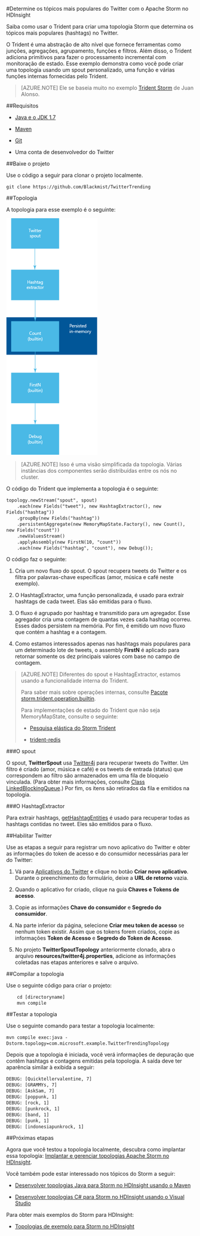 <properties
   pageTitle="Tópicos mais populares do Twitter com Apache Storm no HDInsight | Microsoft Azure"
   description="Saiba como usar o Trident para criar uma topologia Apache Storm que determina os tópicos mais populares do Twitter com base em hashtags."
   services="hdinsight"
   documentationCenter=""
   authors="Blackmist"
   manager="jhubbard"
   editor="cgronlun"
	tags="azure-portal"/>

<tags
   ms.service="hdinsight"
   ms.devlang="java"
   ms.topic="article"
   ms.tgt_pltfrm="na"
   ms.workload="big-data"
   ms.date="09/27/2016"
   ms.author="larryfr"/>

#Determine os tópicos mais populares do Twitter com o Apache Storm no HDInsight

Saiba como usar o Trident para criar uma topologia Storm que determina os tópicos mais populares (hashtags) no Twitter.

O Trident é uma abstração de alto nível que fornece ferramentas como junções, agregações, agrupamento, funções e filtros. Além disso, o Trident adiciona primitivos para fazer o processamento incremental com monitoração de estado. Esse exemplo demonstra como você pode criar uma topologia usando um spout personalizado, uma função e várias funções internas fornecidas pelo Trident.

> [AZURE.NOTE] Ele se baseia muito no exemplo [Trident Storm](https://github.com/jalonsoramos/trident-storm) de Juan Alonso.

##Requisitos

* <a href="http://www.oracle.com/technetwork/java/javase/downloads/index.html" target="_blank">Java e o JDK 1.7</a>

* <a href="http://maven.apache.org/what-is-maven.html" target="_blank">Maven</a>

* <a href="http://git-scm.com/" target="_blank">Git</a>

* Uma conta de desenvolvedor do Twitter

##Baixe o projeto

Use o código a seguir para clonar o projeto localmente.

	git clone https://github.com/Blackmist/TwitterTrending

##Topologia

A topologia para esse exemplo é o seguinte:

![topologia](./media/hdinsight-storm-twitter-trending/trident.png)

> [AZURE.NOTE] Isso é uma visão simplificada da topologia. Várias instâncias dos componentes serão distribuídas entre os nós no cluster.

O código do Trident que implementa a topologia é o seguinte:

	topology.newStream("spout", spout)
	    .each(new Fields("tweet"), new HashtagExtractor(), new Fields("hashtag"))
	    .groupBy(new Fields("hashtag"))
	    .persistentAggregate(new MemoryMapState.Factory(), new Count(), new Fields("count"))
	    .newValuesStream()
	    .applyAssembly(new FirstN(10, "count"))
		.each(new Fields("hashtag", "count"), new Debug());

O código faz o seguinte:

1. Cria um novo fluxo do spout. O spout recupera tweets do Twitter e os filtra por palavras-chave específicas (amor, música e café neste exemplo).

2. O HashtagExtractor, uma função personalizada, é usado para extrair hashtags de cada tweet. Elas são emitidas para o fluxo.

3. O fluxo é agrupado por hashtag e transmitido para um agregador. Esse agregador cria uma contagem de quantas vezes cada hashtag ocorreu. Esses dados persistem na memória. Por fim, é emitido um novo fluxo que contém a hashtag e a contagem.

4. Como estamos interessados apenas nas hashtags mais populares para um determinado lote de tweets, o assembly **FirstN** é aplicado para retornar somente os dez principais valores com base no campo de contagem.

> [AZURE.NOTE] Diferentes do spout e HashtagExtractor, estamos usando a funcionalidade interna do Trident.
>
> Para saber mais sobre operações internas, consulte <a href="https://storm.apache.org/apidocs/storm/trident/operation/builtin/package-summary.html" target="_blank">Pacote storm.trident.operation.builtin</a>.
>
> Para implementações de estado do Trident que não seja MemoryMapState, consulte o seguinte:
>
> * <a href="https://github.com/fhussonnois/storm-trident-elasticsearch" target="_blank">Pesquisa elástica do Storm Trident</a>
>
> * <a href="https://github.com/kstyrc/trident-redis" target="_blank">trident-redis</a>

###O spout

O spout, **TwitterSpout** usa <a href="http://twitter4j.org/en/" target="_blank">Twitter4j</a> para recuperar tweets do Twitter. Um filtro é criado (amor, música e café) e os tweets de entrada (status) que correspondem ao filtro são armazenados em uma fila de bloqueio vinculada. (Para obter mais informações, consulte <a href="http://docs.oracle.com/javase/7/docs/api/java/util/concurrent/LinkedBlockingQueue.html" target="_blank">Class LinkedBlockingQueue</a>.) Por fim, os itens são retirados da fila e emitidos na topologia.

###O HashtagExtractor

Para extrair hashtags, <a href="http://twitter4j.org/javadoc/twitter4j/EntitySupport.html#getHashtagEntities--" target="_blank">getHashtagEntities</a> é usado para recuperar todas as hashtags contidas no tweet. Eles são emitidos para o fluxo.

##Habilitar Twitter

Use as etapas a seguir para registrar um novo aplicativo do Twitter e obter as informações do token de acesso e do consumidor necessárias para ler do Twitter:

1. Vá para <a href="https://apps.twitter.com" target="_blank">Aplicativos do Twitter</a> e clique no botão **Criar novo aplicativo**. Durante o preenchimento do formulário, deixe a **URL de retorno** vazia.

2. Quando o aplicativo for criado, clique na guia **Chaves e Tokens de acesso**.

3. Copie as informações **Chave do consumidor** e **Segredo do consumidor**.

4. Na parte inferior da página, selecione **Criar meu token de acesso** se nenhum token existir. Assim que os tokens forem criados, copie as informações **Token de Acesso** e **Segredo do Token de Acesso**.

5. No projeto **TwitterSpoutTopology** anteriormente clonado, abra o arquivo **resources/twitter4j.properties**, adicione as informações coletadas nas etapas anteriores e salve o arquivo.

##Compilar a topologia

Use o seguinte código para criar o projeto:

		cd [directoryname]
		mvn compile

##Testar a topologia

Use o seguinte comando para testar a topologia localmente:

	mvn compile exec:java -Dstorm.topology=com.microsoft.example.TwitterTrendingTopology

Depois que a topologia é iniciada, você verá informações de depuração que contêm hashtags e contagens emitidas pela topologia. A saída deve ter aparência similar à exibida a seguir:

	DEBUG: [Quicktellervalentine, 7]
	DEBUG: [GRAMMYs, 7]
	DEBUG: [AskSam, 7]
	DEBUG: [poppunk, 1]
	DEBUG: [rock, 1]
	DEBUG: [punkrock, 1]
	DEBUG: [band, 1]
	DEBUG: [punk, 1]
	DEBUG: [indonesiapunkrock, 1]

##Próximas etapas

Agora que você testou a topologia localmente, descubra como implantar essa topologia: [Implantar e gerenciar topologias Apache Storm no HDInsight](hdinsight-storm-deploy-monitor-topology.md).

Você também pode estar interessado nos tópicos do Storm a seguir:

* [Desenvolver topologias Java para Storm no HDInsight usando o Maven](hdinsight-storm-develop-java-topology.md)

* [Desenvolver topologias C# para Storm no HDInsight usando o Visual Studio](hdinsight-storm-develop-csharp-visual-studio-topology.md)

Para obter mais exemplos do Storm para HDInsight:

* [Topologias de exemplo para Storm no HDInsight](hdinsight-storm-example-topology.md)

<!---HONumber=AcomDC_0928_2016-->